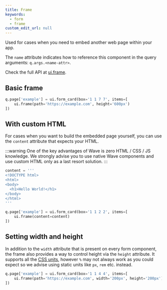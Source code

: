 ```yaml
---
title: Frame
keywords:
  - form
  - frame
custom_edit_url: null
---
```


Used for cases when you need to embed another web page within your app.

The `name` attribute indicates how to reference this component in the query arguments: `q.args.<name-attr>`.

Check the full API at [ui.frame](/docs/api/ui#frame).

## Basic frame

```py
q.page['example'] = ui.form_card(box='1 1 7 7', items=[
    ui.frame(path='https://example.com', height='600px')
])
```

## With custom HTML

For cases when you want to build the embedded page yourself, you can use the `content` attribute that
expects your HTML.

:::warning
One of the key advantages of Wave is zero HTML / CSS / JS knowledge. We strongly advise you to use
native Wave components and use custom HTML only as a last resort solution.
:::

```py
content = '''
<!DOCTYPE html>
<html>
<body>
  <h1>Hello World!</h1>
</body>
</html>
'''

q.page['example'] = ui.form_card(box='1 1 2 2', items=[
    ui.frame(content=content)
])
```

## Setting width and height

In addition to the `width` attribute that is present on every form component, the frame also provides
a way to control height via the `height` attribute. It supports all the [CSS units](https://developer.mozilla.org/en-US/docs/Learn/CSS/Building_blocks/Values_and_units), however `%` may not always work as you
could expect so we advise using static units like `px`, `rem` etc. instead.

```py
q.page['example'] = ui.form_card(box='1 1 4 4', items=[
    ui.frame(path='https://example.com', width='200px', height='200px')
])
```

